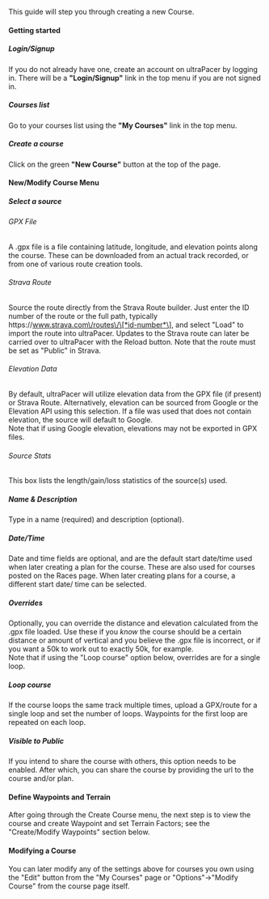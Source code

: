 This guide will step you through creating a new Course.

#### Getting started
##### Login/Signup
If you do not already have one, create an account on ultraPacer by logging in.
There will be a **"Login/Signup"** link in the top menu if you are not signed
in.

##### Courses list
Go to your courses list using the **"My Courses"** link in the top menu.

##### Create a course
Click on the green **"New Course"** button at the top of the page.

#### New/Modify Course Menu

##### Select a source
###### GPX File
A .gpx file is a file containing latitude, longitude, and elevation points
along the course. These can be downloaded from an actual track recorded, or from
one of various route creation tools.

###### Strava Route
Source the route directly from the Strava Route builder.
Just enter the ID number of the route or the full path,
typically https:\/\/www.strava.com\/routes\/\[*id-number*\], and select "Load"
to import the route into ultraPacer. Updates to the Strava route can later be
carried over to ultraPacer with the Reload button. Note that the route must
be set as "Public" in Strava.

###### Elevation Data
By default, ultraPacer will utilize elevation data from the GPX file (if
present) or Strava Route. Alternatively, elevation can be sourced from Google
or the Elevation API using this selection. If a file was used that does not
contain elevation, the source will default to Google.\
Note that if using Google elevation, elevations may not be exported in GPX
files.

###### Source Stats
This box lists the length/gain/loss statistics of the source(s) used.

##### Name & Description
Type in a name (required) and description (optional).

##### Date/Time
Date and time fields are optional, and are the default start date/time used when
later creating a plan for the course. These are also used for courses posted on
the Races page. When later creating plans for a course, a different start date/
time can be selected.

##### Overrides
Optionally, you can override the distance and elevation calculated from the .gpx
file loaded. Use these if you *know* the course should be a certain distance or
amount of vertical and you believe the .gpx file is incorrect, or if you want a
50k to work out to exactly 50k, for example.\
Note that if using the "Loop course" option below, overrides are for a single
loop.

##### Loop course
If the course loops the same track multiple times, upload a GPX/route for a
single loop and set the number of loops. Waypoints for the first loop are
repeated on each loop.

##### Visible to Public
If you intend to share the course with others, this option needs to be enabled.
After which, you can share the course by providing the url to the course and/or
plan.

#### Define Waypoints and Terrain
After going through the Create Course menu, the next step is to view the course
and create Waypoint and set Terrain Factors; see the "Create/Modify Waypoints"
section below.

#### Modifying a Course
You can later modify any of the settings above for courses you own using the
"Edit" button from the "My Courses" page or "Options"->"Modify Course" from the
course page itself.
